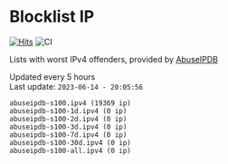 # Blocklist IP

[![Hits](https://hits.seeyoufarm.com/api/count/incr/badge.svg?url=https%3A%2F%2Fgithub.com%2Fborestad%2Fblocklist-ip%2F&count_bg=%2379C83D&title_bg=%23555555&icon=&icon_color=%23E7E7E7&title=hits&edge_flat=false)](https://hits.seeyoufarm.com)  ![CI](https://img.shields.io/github/workflow/status/borestad/blocklist-ip/CI?style=flat-square)

Lists with worst IPv4 offenders, provided by [AbuseIPDB](https://www.abuseipdb.com/)

<!-- FOOTER-PLACEHOLDER -->
Updated every 5 hours<br>
Last update: `2023-06-14 - 20:05:56`
```
abuseipdb-s100.ipv4 (19369 ip)
abuseipdb-s100-1d.ipv4 (0 ip)
abuseipdb-s100-2d.ipv4 (0 ip)
abuseipdb-s100-3d.ipv4 (0 ip)
abuseipdb-s100-7d.ipv4 (0 ip)
abuseipdb-s100-30d.ipv4 (0 ip)
abuseipdb-s100-all.ipv4 (0 ip)
```
